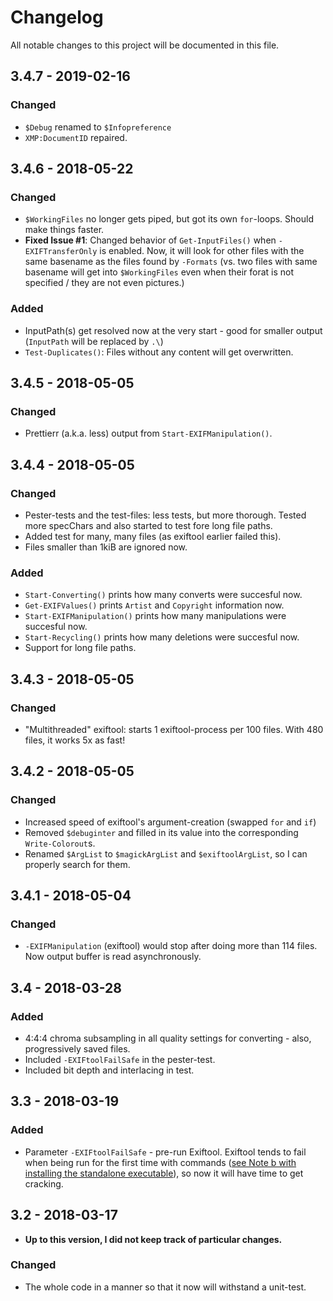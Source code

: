 # Changelog

All notable changes to this project will be documented in this file.


## 3.4.7 - 2019-02-16
### Changed
- `$Debug` renamed to `$Infopreference`
- `XMP:DocumentID` repaired.


## 3.4.6 - 2018-05-22
### Changed
 - `$WorkingFiles` no longer gets piped, but got its own `for`-loops. Should make things faster.
 - **Fixed Issue #1**: Changed behavior of `Get-InputFiles()` when `-EXIFTransferOnly` is enabled. Now, it will look for other files with the same basename as the files found by `-Formats` (vs. two files with same basename will get into `$WorkingFiles` even when their forat is not specified / they are not even pictures.)

### Added
 - InputPath(s) get resolved now at the very start - good for smaller output (`InputPath` will be replaced by `.\`)
 - `Test-Duplicates()`: Files without any content will get overwritten.


## 3.4.5 - 2018-05-05
### Changed
 - Prettierr (a.k.a. less) output from `Start-EXIFManipulation()`.


## 3.4.4 - 2018-05-05
### Changed
 - Pester-tests and the test-files: less tests, but more thorough. Tested more specChars and also started to test fore long file paths.
 - Added test for many, many files (as exiftool earlier failed this).
 - Files smaller than 1kiB are ignored now.

### Added
 - `Start-Converting()` prints how many converts were succesful now.
 - `Get-EXIFValues()` prints `Artist` and `Copyright` information now.
 - `Start-EXIFManipulation()` prints how many manipulations were succesful now.
 - `Start-Recycling()` prints how many deletions were succesful now.
 - Support for long file paths.


## 3.4.3 - 2018-05-05
### Changed
 - "Multithreaded" exiftool: starts 1 exiftool-process per 100 files. With 480 files, it works 5x as fast!


## 3.4.2 - 2018-05-05
### Changed
 - Increased speed of exiftool's argument-creation (swapped `for` and `if`)
 - Removed `$debuginter` and filled in its value into the corresponding `Write-Colorout`s.
 - Renamed `$ArgList` to `$magickArgList` and `$exiftoolArgList`, so I can properly search for them.


## 3.4.1 - 2018-05-04
### Changed
 - `-EXIFManipulation` (exiftool) would stop after doing more than 114 files. Now output buffer is read asynchronously.


## 3.4 - 2018-03-28
### Added
- 4:4:4 chroma subsampling in all quality settings for converting - also, progressively saved files.
- Included `-EXIFtoolFailSafe` in the pester-test.
- Included bit depth and interlacing in test.


## 3.3 - 2018-03-19
### Added
 - Parameter `-EXIFtoolFailSafe` - pre-run Exiftool. Exiftool tends to fail when being run for the first time with commands ([see Note b with installing the standalone executable](https://www.sno.phy.queensu.ca/~phil/exiftool/install.html)), so now it will have time to get cracking.


## 3.2 - 2018-03-17
 - **Up to this version, I did not keep track of particular changes.**

### Changed
 - The whole code in a manner so that it now will withstand a unit-test.
